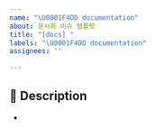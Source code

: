 ```yaml
---
name: "\U0001F4DD documentation"
about: 문서화 이슈 템플릿
title: "[docs] "
labels: "\U0001F4DD documentation"
assignees: ''

---
```


## 📌 Description
-
